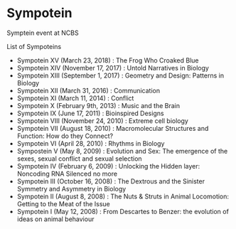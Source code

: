 # Sympotein
Symptein event at NCBS

List of Sympoteins

* Sympotein XV (March 23, 2018) : The Frog Who Croaked Blue
* Sympotein XIV (November 17, 2017) : Untold Narratives in Biology
* Sympotein XIII (September 1, 2017) : Geometry and Design: Patterns in Biology
* Sympotein XII (March 31, 2016) : Communication
* Sympotein XI (March 11, 2014) : Conflict
* Sympotein X (February 9th, 2013) : Music and the Brain 
* Sympotein IX (June 17, 2011) : Bioinspired Designs
* Sympotein VIII (November 24, 2010) : Extreme cell biology
* Sympotein VII (August 18,  2010) : Macromolecular Structures and Function: How do they Connect?
* Sympotein VI (April 28,  2010) : Rhythms in Biology
* Sympostein V (May 8,  2009) : Evolution and Sex: The emergence of the sexes, sexual conflict and sexual selection
* Sympotein IV (February 6,  2009) : Unlocking the Hidden layer: Noncoding RNA Silenced no more
* Sympotein III (October 16, 2008) : The Dextrous and the Sinister Symmetry and Asymmetry in Biology
* Sympotein II (August 8, 2008) : The Nuts & Struts in Animal Locomotion: Getting to the Meat of the Issue
* Sympotein I (May 12, 2008) : From Descartes to Benzer: the  evolution of ideas on animal behaviour 
